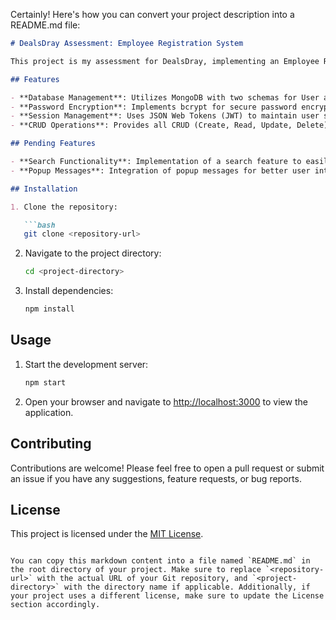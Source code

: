 Certainly! Here's how you can convert your project description into a README.md file:

```markdown
# DealsDray Assessment: Employee Registration System

This project is my assessment for DealsDray, implementing an Employee Registration System. It utilizes various functionalities such as database management with two schemas for User and Created employees, password encryption using bcrypt, and session management using JSON Web Tokens (JWT). The project is built using the MERN (MongoDB, Express.js, React.js, Node.js) stack.

## Features

- **Database Management**: Utilizes MongoDB with two schemas for User and Created employees.
- **Password Encryption**: Implements bcrypt for secure password encryption.
- **Session Management**: Uses JSON Web Tokens (JWT) to maintain user sessions.
- **CRUD Operations**: Provides all CRUD (Create, Read, Update, Delete) operations for managing employees.

## Pending Features

- **Search Functionality**: Implementation of a search feature to easily find employees.
- **Popup Messages**: Integration of popup messages for better user interaction.

## Installation

1. Clone the repository:

   ```bash
   git clone <repository-url>
   ```

2. Navigate to the project directory:

   ```bash
   cd <project-directory>
   ```

3. Install dependencies:

   ```bash
   npm install
   ```

## Usage

1. Start the development server:

   ```bash
   npm start
   ```

2. Open your browser and navigate to [http://localhost:3000](http://localhost:3000) to view the application.

## Contributing

Contributions are welcome! Please feel free to open a pull request or submit an issue if you have any suggestions, feature requests, or bug reports.

## License

This project is licensed under the [MIT License](LICENSE).
```

You can copy this markdown content into a file named `README.md` in the root directory of your project. Make sure to replace `<repository-url>` with the actual URL of your Git repository, and `<project-directory>` with the directory name if applicable. Additionally, if your project uses a different license, make sure to update the License section accordingly.
